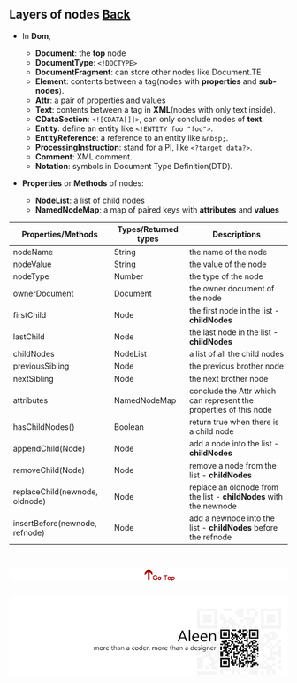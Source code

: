 ## Layers of nodes [Back](./../HTML.md)

- In **Dom**,
	- **Document**: the **top** node
	- **DocumentType**: `<!DOCTYPE>`
	- **DocumentFragment**: can store other nodes like Document.TE
	- **Element**: contents between a tag(nodes with **properties** and **sub-nodes**).
	- **Attr**: a pair of properties and values
	- **Text**: contents between a tag in **XML**(nodes with only text inside).
	- **CDataSection**: `<![CDATA[]]>`, can only conclude nodes of **text**.
	- **Entity**: define an entity like `<!ENTITY foo "foo">`.
	- **EntityReference**: a reference to an entity like `&nbsp;`.
	- **ProcessingInstruction**: stand for a PI, like `<?target data?>`.
	- **Comment**: XML comment.
	- **Notation**: symbols in Document Type Definition(DTD).

- **Properties** or **Methods** of nodes:
	- **NodeList**: a list of child nodes
	- **NamedNodeMap**: a map of paired keys with **attributes** and **values**

Properties/Methods|Types/Returned types|Descriptions
------------------|--------------------|------------
nodeName|String|the name of the node
nodeValue|String|the value of the node
nodeType|Number|the type of the node
ownerDocument|Document|the owner document of the node
firstChild|Node|the first node in the list - **childNodes**
lastChild|Node|the last node in the list - **childNodes**
childNodes|NodeList|a list of all the child nodes
previousSibling|Node|the previous brother node
nextSibling|Node|the next brother node
attributes|NamedNodeMap|conclude the Attr which can represent the properties of this node
hasChildNodes()|Boolean|return true when there is a child node
appendChild(Node)|Node|add a node into the list - **childNodes**
removeChild(Node)|Node|remove a node from the list - **childNodes**
replaceChild(newnode, oldnode)|Node|replace an oldnode from the list - **childNodes** with the newnode
insertBefore(newnode, refnode)|Node|add a newnode into the list - **childNodes** before the refnode

<a href="#" style="left:200px;"><img src="./../../../pic/gotop.png"></a>
=====
<a href="http://aleen42.github.io/" target="_blank" ><img src="./../../../pic/tail.gif"></a>
